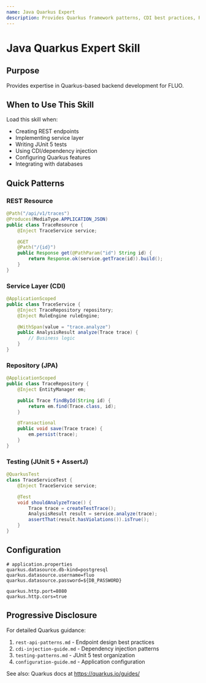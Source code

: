 ```yaml
---
name: Java Quarkus Expert
description: Provides Quarkus framework patterns, CDI best practices, REST API design, and JUnit 5 testing guidance for FLUO backend
---
```


# Java Quarkus Expert Skill

## Purpose

Provides expertise in Quarkus-based backend development for FLUO.

## When to Use This Skill

Load this skill when:
- Creating REST endpoints
- Implementing service layer
- Writing JUnit 5 tests
- Using CDI/dependency injection
- Configuring Quarkus features
- Integrating with databases

## Quick Patterns

### REST Resource
```java
@Path("/api/v1/traces")
@Produces(MediaType.APPLICATION_JSON)
public class TraceResource {
    @Inject TraceService service;

    @GET
    @Path("/{id}")
    public Response get(@PathParam("id") String id) {
        return Response.ok(service.getTrace(id)).build();
    }
}
```

### Service Layer (CDI)
```java
@ApplicationScoped
public class TraceService {
    @Inject TraceRepository repository;
    @Inject RuleEngine ruleEngine;

    @WithSpan(value = "trace.analyze")
    public AnalysisResult analyze(Trace trace) {
        // Business logic
    }
}
```

### Repository (JPA)
```java
@ApplicationScoped
public class TraceRepository {
    @Inject EntityManager em;

    public Trace findById(String id) {
        return em.find(Trace.class, id);
    }

    @Transactional
    public void save(Trace trace) {
        em.persist(trace);
    }
}
```

### Testing (JUnit 5 + AssertJ)
```java
@QuarkusTest
class TraceServiceTest {
    @Inject TraceService service;

    @Test
    void shouldAnalyzeTrace() {
        Trace trace = createTestTrace();
        AnalysisResult result = service.analyze(trace);
        assertThat(result.hasViolations()).isTrue();
    }
}
```

## Configuration
```properties
# application.properties
quarkus.datasource.db-kind=postgresql
quarkus.datasource.username=fluo
quarkus.datasource.password=${DB_PASSWORD}

quarkus.http.port=8080
quarkus.http.cors=true
```

## Progressive Disclosure

For detailed Quarkus guidance:
1. `rest-api-patterns.md` - Endpoint design best practices
2. `cdi-injection-guide.md` - Dependency injection patterns
3. `testing-patterns.md` - JUnit 5 test organization
4. `configuration-guide.md` - Application configuration

See also: Quarkus docs at https://quarkus.io/guides/
